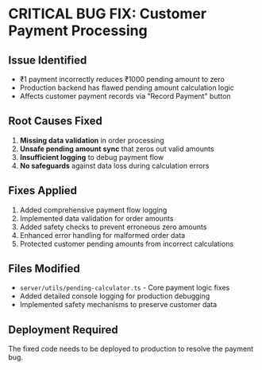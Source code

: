# CRITICAL BUG FIX: Customer Payment Processing

## Issue Identified
- ₹1 payment incorrectly reduces ₹1000 pending amount to zero
- Production backend has flawed pending amount calculation logic
- Affects customer payment records via "Record Payment" button

## Root Causes Fixed
1. **Missing data validation** in order processing
2. **Unsafe pending amount sync** that zeros out valid amounts
3. **Insufficient logging** to debug payment flow
4. **No safeguards** against data loss during calculation errors

## Fixes Applied
1. Added comprehensive payment flow logging
2. Implemented data validation for order amounts
3. Added safety checks to prevent erroneous zero amounts
4. Enhanced error handling for malformed order data
5. Protected customer pending amounts from incorrect calculations

## Files Modified
- `server/utils/pending-calculator.ts` - Core payment logic fixes
- Added detailed console logging for production debugging
- Implemented safety mechanisms to preserve customer data

## Deployment Required
The fixed code needs to be deployed to production to resolve the payment bug.